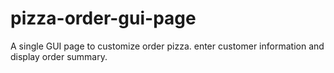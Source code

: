 # pizza-order-gui-page
A single GUI page to customize order pizza. enter customer information and display order summary.
